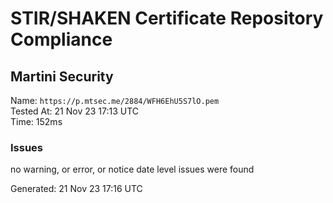 # STIR/SHAKEN Certificate Repository Compliance

## Martini Security

Name: `https://p.mtsec.me/2884/WFH6EhU5S7lO.pem`\
Tested At: 21 Nov 23 17:13 UTC\
Time: 152ms

### Issues

no warning, or error, or notice date level issues were found

Generated: 21 Nov 23 17:16 UTC